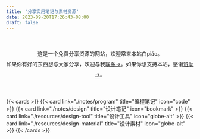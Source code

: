 ```yaml
---
title: '分享实用笔记与素材资源'
date: 2023-09-20T17:26:43+08:00
draft: false
---
```


<center style="line-height: 2; margin: 3rem 0;">这是一个免费分享资源的网站，欢迎常来本站白piáo。<br>如果你有好的东西想与大家分享，欢迎与我<a href="/contact">联系→</a>。如果你想支持本站，感谢<a href="/sponsor">赞助→</a>。
</center>

{{< cards >}}
  {{< card link="./notes/program" title="编程笔记" icon="code" >}}
  {{< card link="./notes/design" title="设计笔记" icon="bookmark" >}}
  {{< card link="./resources/design-tool" title="设计工具" icon="globe-alt" >}}
  {{< card link="./resources/design-material" title="设计素材" icon="globe-alt" >}}
{{< /cards >}}


